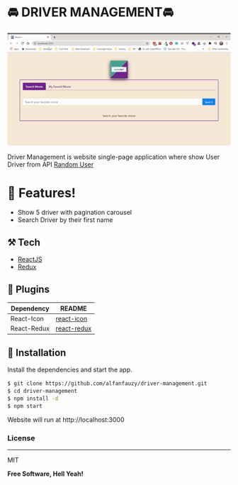 # 🚘 DRIVER MANAGEMENT🚘️

![Driver Management](https://raw.githubusercontent.com/alfanfauzy/movie-search-react/master/screenshoot/Screencapture.gif)

Driver Management is website single-page application where show User Driver from API [Random User](https://randomuser.me/api/?results=30)

# 📌 Features!

  - Show 5 driver with pagination carousel
  - Search Driver by their first name

## ⚒️ Tech

* [ReactJS](https://breakdance.github.io/breakdance/)
* [Redux](https://www.github.com/reduxjs/redux)

## 💌 Plugins

| Dependency | README |
| ------ | ------ |
| React-Icon | [react-icon](https://react-icons.github.io/react-icons/) |
| React-Redux | [react-redux](https://github.com/reduxjs/react-redux) |


## 📗 Installation

Install the dependencies and start the app.

```sh
$ git clone https://github.com/alfanfauzy/driver-management.git
$ cd driver-management
$ npm install -d
$ npm start
```

Website will run at http://localhost:3000

### License
----
MIT

**Free Software, Hell Yeah!**